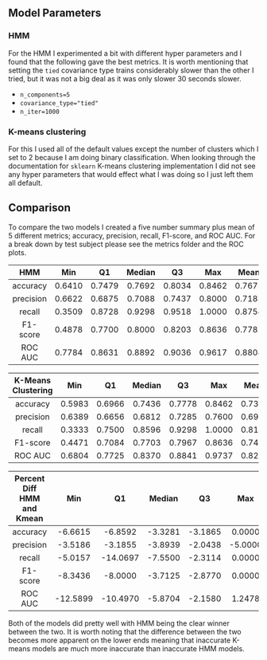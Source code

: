 ## Model Parameters 
### HMM
For the HMM I experimented a bit with different hyper parameters and I found that the following gave the best metrics. It is worth mentioning that setting the `tied` covariance type trains considerably slower than the other I tried, but it was not a big deal as it was only slower 30 seconds slower.
- `n_components=5`
- `covariance_type="tied"`
- `n_iter=1000` 

### K-means clustering
For this I used all of the default values except the number of clusters which I set to 2 because I am doing binary classification. When looking through the documentation for `sklearn` K-means clustering implementation I did not see any hyper parameters that would effect what I was doing so I just left them all default.


## Comparison 
To compare the two models I created a five number summary plus mean of 5 different metrics; accuracy, precision, recall, F1-score, and ROC AUC. For a break down by test subject please see the metrics folder and the ROC plots.

| HMM       | Min    |   Q1   | Median |  Q3    | Max    | Mean    |
|:---------:|:------:|:------:|:------:|:------:|:------:|:-------:|
|  accuracy | 0.6410 | 0.7479 | 0.7692 | 0.8034 | 0.8462 |  0.7675 |
|  precision| 0.6622 | 0.6875 | 0.7088 | 0.7437 | 0.8000 |  0.7183 |
|  recall   | 0.3509 | 0.8728 | 0.9298 | 0.9518 | 1.0000 |  0.8754 |
|  F1-score | 0.4878 | 0.7700 | 0.8000 | 0.8203 | 0.8636 |  0.7782 |
|  ROC AUC  | 0.7784 | 0.8631 | 0.8892 | 0.9036 | 0.9617 |  0.8804 |

| K-Means Clustering | Min    |   Q1   | Median |  Q3    | Max    | Mean   |
|:--------:|:------:|:------:|:------:|:------:|:------:|:------:|
| accuracy | 0.5983 | 0.6966 | 0.7436 | 0.7778 | 0.8462 | 0.7350 |
| precision| 0.6389 | 0.6656 | 0.6812 | 0.7285 | 0.7600 | 0.6941 |
| recall   | 0.3333 | 0.7500 | 0.8596 | 0.9298 | 1.0000 | 0.8175 |
| F1-score | 0.4471 | 0.7084 | 0.7703 | 0.7967 | 0.8636 | 0.7422 | 
| ROC AUC  | 0.6804 | 0.7725 | 0.8370 | 0.8841 | 0.9737 | 0.8249 | 


| Percent Diff HMM and Kmean | Min    |   Q1   | Median |  Q3    | Max    | Mean    |
|:--------:|:------:|:--------:|:-------:|:-------:|:------:|:-------:|
| accuracy | -6.6615 | -6.8592  | -3.3281 | -3.1865 | 0.0000 | -4.0071 |
| precision| -3.5186 | -3.1855  | -3.8939 | -2.0438 | -5.0000| -3.5284 |
| recall   | -5.0157 | -14.0697 | -7.5500 | -2.3114 | 0.0000 | -5.7894 | 
| F1-score | -8.3436 | -8.0000  | -3.7125 | -2.8770 | 0.0000 | -4.5866 | 
| ROC AUC  | -12.5899| -10.4970 | -5.8704 | -2.1580 | 1.2478 | -5.9735 |

Both of the models did pretty well with HMM being the clear winner between the two. It is worth noting that the difference between the two becomes more apparent on the lower ends meaning that inaccurate K-means models are much more inaccurate than inaccurate HMM models.  